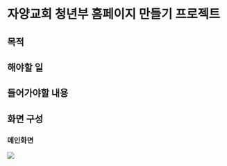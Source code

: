 # 자양교회 청년부 홈페이지 만들기 프로젝트

## 목적

## 해야할 일

## 들어가야할 내용

## 화면 구성
### 메인화면
![](src/img/메인피씨이미지목업.jpeg)
